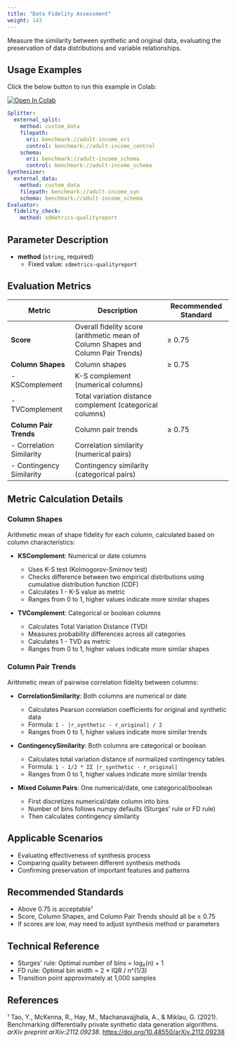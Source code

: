 ```yaml
---
title: "Data Fidelity Assessment"
weight: 143
---
```


Measure the similarity between synthetic and original data, evaluating the preservation of data distributions and variable relationships.

## Usage Examples

Click the below button to run this example in Colab:

[![Open In Colab](https://colab.research.google.com/assets/colab-badge.svg)](https://colab.research.google.com/github/nics-tw/petsard/blob/main/demo/petsard-yaml/evaluator-yaml/fidelity.ipynb)

```yaml
Splitter:
  external_split:
    method: custom_data
    filepath:
      ori: benchmark://adult-income_ori
      control: benchmark://adult-income_control
    schema:
      ori: benchmark://adult-income_schema
      control: benchmark://adult-income_schema
Synthesizer:
  external_data:
    method: custom_data
    filepath: benchmark://adult-income_syn
    schema: benchmark://adult-income_schema
Evaluator:
  fidelity_check:
    method: sdmetrics-qualityreport
```

## Parameter Description

- **method** (`string`, required)
  - Fixed value: `sdmetrics-qualityreport`

## Evaluation Metrics

| Metric | Description | Recommended Standard |
|--------|-------------|---------------------|
| **Score** | Overall fidelity score (arithmetic mean of Column Shapes and Column Pair Trends) | ≥ 0.75 |
| **Column Shapes** | Column shapes | ≥ 0.75 |
| - KSComplement | K-S complement (numerical columns) | |
| - TVComplement | Total variation distance complement (categorical columns) | |
| **Column Pair Trends** | Column pair trends | ≥ 0.75 |
| - Correlation Similarity | Correlation similarity (numerical pairs) | |
| - Contingency Similarity | Contingency similarity (categorical pairs) | |

## Metric Calculation Details

### Column Shapes
Arithmetic mean of shape fidelity for each column, calculated based on column characteristics:

- **KSComplement**: Numerical or date columns
  - Uses K-S test (Kolmogorov-Smirnov test)
  - Checks difference between two empirical distributions using cumulative distribution function (CDF)
  - Calculates 1 - K-S value as metric
  - Ranges from 0 to 1, higher values indicate more similar shapes

- **TVComplement**: Categorical or boolean columns
  - Calculates Total Variation Distance (TVD)
  - Measures probability differences across all categories
  - Calculates 1 - TVD as metric
  - Ranges from 0 to 1, higher values indicate more similar shapes

### Column Pair Trends
Arithmetic mean of pairwise correlation fidelity between columns:

- **CorrelationSimilarity**: Both columns are numerical or date
  - Calculates Pearson correlation coefficients for original and synthetic data
  - Formula: `1 - |r_synthetic - r_original| / 2`
  - Ranges from 0 to 1, higher values indicate more similar trends

- **ContingencySimilarity**: Both columns are categorical or boolean
  - Calculates total variation distance of normalized contingency tables
  - Formula: `1 - 1/2 * ΣΣ |r_synthetic - r_original|`
  - Ranges from 0 to 1, higher values indicate more similar trends

- **Mixed Column Pairs**: One numerical/date, one categorical/boolean
  - First discretizes numerical/date column into bins
  - Number of bins follows numpy defaults (Sturges' rule or FD rule)
  - Then calculates contingency similarity

## Applicable Scenarios

- Evaluating effectiveness of synthesis process
- Comparing quality between different synthesis methods
- Confirming preservation of important features and patterns

## Recommended Standards

- Above 0.75 is acceptable¹
- Score, Column Shapes, and Column Pair Trends should all be ≥ 0.75
- If scores are low, may need to adjust synthesis method or parameters

## Technical Reference

- Sturges' rule: Optimal number of bins = log₂(n) + 1
- FD rule: Optimal bin width = 2 × IQR / n^(1/3)
- Transition point approximately at 1,000 samples

## References

¹ Tao, Y., McKenna, R., Hay, M., Machanavajjhala, A., & Miklau, G. (2021). Benchmarking differentially private synthetic data generation algorithms. *arXiv preprint arXiv:2112.09238*. https://doi.org/10.48550/arXiv.2112.09238
